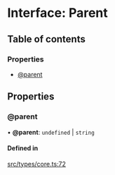 # Interface: Parent

## Table of contents

### Properties

- [@parent](../wiki/Parent#@parent)

## Properties

### @parent

• **@parent**: `undefined` \| `string`

#### Defined in

[src/types/core.ts:72](https://github.com/decisively-io/interview-sdk/blob/3e6bd8aef036b04e16a1e39d9ad7edd1b29b4058/src/types/core.ts#L72)
